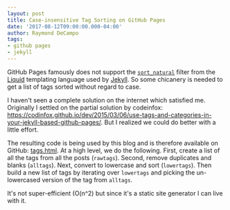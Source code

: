 ```yaml
---
layout: post
title: Case-insensitive Tag Sorting on GitHub Pages
date: '2017-08-12T09:00:00.000-04:00'
author: Raymond DeCampo
tags:
- github pages
- jekyll
---
```


GitHub Pages famously does not support the [`sort_natural`](https://shopify.github.io/liquid/filters/sort_natural/) filter from the [Liquid](https://shopify.github.io/liquid/) templating language used by [Jekyll](https://jekyllrb.com/docs/templates/).  So some chicanery is needed to get a list of tags sorted without regard to case.

I haven't seen a complete solution on the internet which satisfied me.  Originally I settled on the partial solution by codeinfox: <https://codinfox.github.io/dev/2015/03/06/use-tags-and-categories-in-your-jekyll-based-github-pages/>.  But I realized we could do better with a little effort.

The resulting code is being used by this blog and is therefore available on GitHub: [tags.html](https://github.com/RayDeCampo/raydecampo.github.io/blob/74a4558e8784350dde019145936d55d906d51599/_includes/tags.html).  At a high level, we do the following.  First, create a list of all the tags from all the posts (`rawtags`).  Second, remove duplicates and blanks (`alltags`).  Next, convert to lowercase and sort (`lowertags`).  Then build a new list of tags by iterating over `lowertags` and picking the un-lowercased version of the tag from `alltags`.

It's not super-efficient (O(n^2) but since it's a static site generator I can live with it.